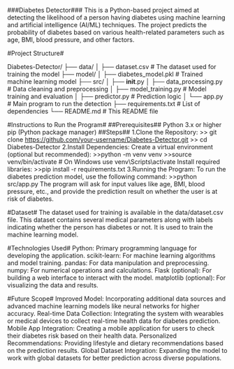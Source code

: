 ###Diabetes Detector###
  This is a Python-based project aimed at detecting the likelihood of a person having diabetes using machine learning and artificial intelligence (AI/ML) techniques.
  The project predicts the probability of diabetes based on various health-related parameters such as age, BMI, blood pressure, and other factors.

#Project Structure#

Diabetes-Detector/
├── data/
│   ├── dataset.csv          # The dataset used for training the model
├── model/
│   ├── diabetes_model.pkl   # Trained machine learning model
├── src/
│   ├── __init__.py
│   ├── data_processing.py   # Data cleaning and preprocessing
│   ├── model_training.py    # Model training and evaluation
│   ├── predictor.py         # Prediction logic
│   └── app.py               # Main program to run the detection
├── requirements.txt         # List of dependencies
└── README.md                # This README file




#Instructions to Run the Program#
##Prerequisites##
    Python 3.x or higher
    pip (Python package manager)
##Steps##
  1.Clone the Repository:
    >> git clone https://github.com/your-username/Diabetes-Detector.git
    >> cd Diabetes-Detector
  2.Install Dependencies: Create a virtual environment (optional but recommended):
    >>python -m venv venv
    >>source venv/bin/activate  # On Windows use venv\Scripts\activate
   Install required libraries:
    >>pip install -r requirements.txt
  3.Running the Program: To run the diabetes prediction model, use the following command:
    >>python src/app.py
  The program will ask for input values like age, BMI, blood pressure, etc., and provide the prediction result on whether the user is at risk of diabetes.

#Dataset#
  The dataset used for training is available in the data/dataset.csv file. This dataset contains several medical parameters along with labels indicating whether the person has diabetes or not.
  It is used to train the machine learning model.

#Technologies Used#
   Python: Primary programming language for developing the application.
   scikit-learn: For machine learning algorithms and model training.
   pandas: For data manipulation and preprocessing.
   numpy: For numerical operations and calculations.
   Flask (optional): For building a web interface to interact with the model.
   matplotlib (optional): For visualizing the data and results.

#Future Scope#
  Improved Model: Incorporating additional data sources and advanced machine learning models like neural networks for higher accuracy.
  Real-time Data Collection: Integrating the system with wearables or medical devices to collect real-time health data for diabetes prediction.
  Mobile App Integration: Creating a mobile application for users to check their diabetes risk based on their health data.
  Personalized Recommendations: Providing lifestyle and dietary recommendations based on the prediction results.
  Global Dataset Integration: Expanding the model to work with global datasets for better prediction across diverse populations.
  
